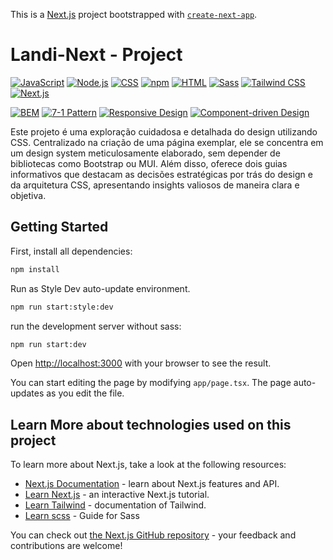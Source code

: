 This is a [Next.js](https://nextjs.org/) project bootstrapped with [`create-next-app`](https://github.com/vercel/next.js/tree/canary/packages/create-next-app).

# Landi-Next - Project

[![JavaScript](https://img.shields.io/badge/-JavaScript-F7DF1E?style=flat-square&logo=javascript&logoColor=black)](https://developer.mozilla.org/en-US/docs/Web/JavaScript)
[![Node.js](https://img.shields.io/badge/-Node.js-339933?style=flat-square&logo=node.js&logoColor=white)](https://nodejs.org/)
[![CSS](https://img.shields.io/badge/-CSS-1572B6?style=flat-square&logo=css3&logoColor=white)](https://developer.mozilla.org/en-US/docs/Web/CSS)
[![npm](https://img.shields.io/badge/-npm-CB3837?style=flat-square&logo=npm&logoColor=white)](https://www.npmjs.com/)
[![HTML](https://img.shields.io/badge/-HTML-E34F26?style=flat-square&logo=html5&logoColor=white)](https://developer.mozilla.org/en-US/docs/Web/HTML)
[![Sass](https://img.shields.io/badge/-Sass-CC6699?style=flat-square&logo=sass&logoColor=white)](https://sass-lang.com/)
[![Tailwind CSS](https://img.shields.io/badge/-Tailwind_CSS-38B2AC?style=flat-square&logo=tailwind-css&logoColor=white)](https://tailwindcss.com/)
[![Next.js](https://img.shields.io/badge/-Next.js-000000?style=flat-square&logo=next.js&logoColor=white)](https://nextjs.org/)

[![BEM](https://img.shields.io/badge/-BEM-9575CD?style=flat-square)](http://getbem.com/)
[![7-1 Pattern](https://img.shields.io/badge/-7--1%20Pattern-008080?style=flat-square)](https://sass-guidelin.es/#the-7-1-pattern) [![Responsive Design](https://img.shields.io/badge/-Responsive%20Design-4DB6AC?style=flat-square)](https://www.w3schools.com/html/html_responsive.asp) [![Component-driven Design](https://img.shields.io/badge/-Component--driven%20Design-FFB74D?style=flat-square)](https://www.invisionapp.com/inside-design/what-is-component-driven-design/)

Este projeto é uma exploração cuidadosa e detalhada do design utilizando CSS. Centralizado na criação de uma página exemplar, ele se concentra em um design system meticulosamente elaborado, sem depender de bibliotecas como Bootstrap ou MUI. Além disso, oferece dois guias informativos que destacam as decisões estratégicas por trás do design e da arquitetura CSS, apresentando insights valiosos de maneira clara e objetiva.

## Getting Started

First, install all dependencies:

```bash
npm install
```

Run as Style Dev auto-update environment.

```bash
npm run start:style:dev
```

run the development server without sass:

```bash
npm run start:dev
```

Open [http://localhost:3000](http://localhost:3000) with your browser to see the result.

You can start editing the page by modifying `app/page.tsx`. The page auto-updates as you edit the file.

## Learn More about technologies used on this project

To learn more about Next.js, take a look at the following resources:

- [Next.js Documentation](https://nextjs.org/docs) - learn about Next.js features and API.
- [Learn Next.js](https://nextjs.org/learn) - an interactive Next.js tutorial.
- [Learn Tailwind](https://tailwindcss.com/docs/installation) - documentation of Tailwind.
- [Learn scss](https://sass-lang.com/guide/) - Guide for Sass

You can check out [the Next.js GitHub repository](https://github.com/vercel/next.js/) - your feedback and contributions are welcome!
